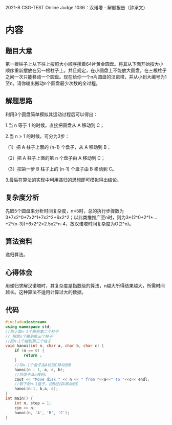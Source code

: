 2021-8 CSG-TEST Online Judge 1036：汉诺塔 - 解题报告（钟承文）
# 内容 #
## 题目大意 ##
第一根柱子上从下往上按照大小顺序摞着64片黄金圆盘。将其从下面开始按大小顺序重新摆放在另一根柱子上。并且规定，在小圆盘上不能放大圆盘，在三根柱子之间一次只能移动一个圆盘。现在给你一个n片圆盘的汉诺塔，并从小到大编号为1至n。请你输出搬动n个圆盘最少次数的全过程。
## 解题思路 ##
利用3个圆盘简单模拟其运动过程后可以得出：

1.当 n 等于 1 的时候，直接把圆盘从 A 移动到 C；

2.当 n > 1 的时候，可分为3步：

（1）把 A 柱子上面的 (n-1) 个盘子，从 A 移动到 B；

（2）把 A 柱子上面的第 n 个盘子由 A 移动到 C；

（3）把第一步 B 柱子上的 (n-1) 个盘子由 B 移动到 C。

3.最后在算法的实现中利用递归的思想即可模拟得出结论。
## 复杂度分析 ##
先取5个圆盘来分析时间复杂度，n=5时，总的执行步骤数为3+7x2^0+7x2^1+7x2^2+6x2^2；以此类推推广至n时，则为3+(2^0+2^1+…+2^(n-3))+6x2^2=2.5x2^n-4，故汉诺塔时间复杂度为O(2^n)。
## 算法资料 ##
递归算法。
## 心得体会 ##
用递归求解汉诺塔时，其复杂度是指数级的算法，n越大所得结果越大，所需时间越长。这种算法不适用计算过大的数据。
## 代码 ##
```C++
#include<iostream>
using namespace std;
//把上面n-1个搬到第二个柱子
// 把第n个搬到第三个柱子
//把n-1个搬到第三个柱子
void hanoi(int n, char a, char b, char c) {
	if (n == 0) {
		return ;
	}
	//将n-1个盘子由A经过C移动到B
	hanoi(n - 1, a, c, b);
	//将盘子从a移到c
	cout << "Move disk " << n << " from "<<a<<" to "<<c<< endl;
	//剩下的n-1盘子，由B经过A移动到C
	hanoi(n-1, b,a, c);
}
int main() {
	int n, step = 1;
	cin >> n;
	hanoi(n, 'A', 'B', 'C');
}
```

